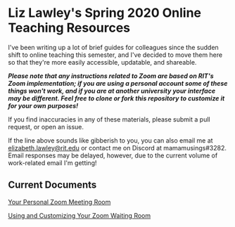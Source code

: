 # Liz Lawley's Spring 2020 Online Teaching Resources

I've been writing up a lot of brief guides for colleagues since the sudden shift to online teaching this semester, and I've decided to move them here so that they're more easily accessible, updatable, and shareable.

***Please note that any instructions related to Zoom are based on RIT's Zoom implementation; if you are using a personal account some of these things won't work, and if you are at another university your interface may be different. Feel free to clone or fork this repository to customize it for your own purposes!***

If you find inaccuracies in any of these materials, please submit a pull request, or open an issue. 

If the line above sounds like gibberish to you, you can also email me at elizabeth.lawley@rit.edu or contact me on Discord at mamamusings#3282. Email responses may be delayed, however, due to the current volume of work-related email I'm getting!

## Current Documents

[Your Personal Zoom Meeting Room](personalMeetingRoom.md)

[Using and Customizing Your Zoom Waiting Room](zoomWaitingRoom.md)